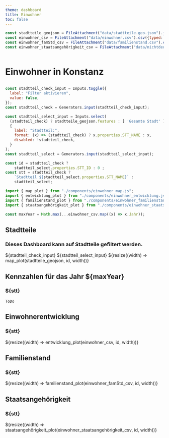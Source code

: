 ```yaml
---
theme: dashboard
title: Einwohner
toc: false
---
```


```js
const stadtteile_geojson = FileAttachment("data/stadtteile.geo.json").json();
const einwohner_csv = FileAttachment("data/einwohner.csv").csv({typed: true});
const einwohner_famStd_csv = FileAttachment("data/familienstand.csv").csv({typed: true});
const einwohner_staatsangehörigkeit_csv = FileAttachment("data/nichtdeutsch.csv").csv({typed: true});
```

```js

```


# Einwohner in Konstanz

<h2></h2>

```js
const stadtteil_check_input = Inputs.toggle({
  label: "Filter aktivieren",
  value: false,
});
const stadtteil_check = Generators.input(stadtteil_check_input);
```

```js
const stadtteil_select_input = Inputs.select(
  (stadtteil_check) ? stadtteile_geojson.features : [ 'Gesamte Stadt' ],
  {
    label: "Stadtteil:",
    format: (x) => (stadtteil_check) ? x.properties.STT_NAME : x,
    disabled: !stadtteil_check,
  }
);
const stadtteil_select = Generators.input(stadtteil_select_input);
```

```js
const id = stadtteil_check ?
    stadtteil_select.properties.STT_ID : 0 ;
const stt = stadtteil_check ?
    `Stadtteil ${stadtteil_select.properties.STT_NAME}` :
    stadtteil_select;
```

```js
import { map_plot } from "./components/einwohner_map.js";
import { entwicklung_plot } from "./components/einwohner_entwicklung.js";
import { familienstand_plot } from "./components/einwohner_familienstand.js";
import { staatsangehörigkeit_plot } from "./components/einwohner_staatsangehörigkeit.js";
```

```js
const maxYear = Math.max(...einwohner_csv.map((x) => x.Jahr));
```

<div class="grid grid-cols-2">
  <div class="card">
    <h2>Stadtteile</h2>
    <h3>Dieses Dashboard kann auf Stadtteile gefiltert werden.</h3>
    ${stadtteil_check_input}
    ${stadtteil_select_input}
    ${resize((width) => map_plot(stadtteile_geojson, id, width))}
  </div>
  <div class="card">
    <h2>Kennzahlen für das Jahr ${maxYear}</h2>
    <h3>${stt}</h3>

    ToDo
  </div>
</div>

<div class="grid grid-cols-1">
  <div class="card">
    <h2>Einwohnerentwicklung</h2>
    <h3>${stt}</h3>
    ${resize((width) => entwicklung_plot(einwohner_csv, id, width))}
  </div>
</div>

<div class="grid grid-cols-2">
  <div class="card">
    <h2>Familienstand</h2>
    <h3>${stt}</h3>
    ${resize((width) => familienstand_plot(einwohner_famStd_csv, id, width))}
  </div>
  <div class="card">
    <h2>Staatsangehörigkeit</h2>
    <h3>${stt}</h3>
    ${resize((width) => staatsangehörigkeit_plot(einwohner_staatsangehörigkeit_csv, id, width))}
  </div>
</div>